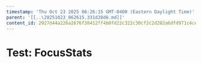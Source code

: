 ```yaml
---
timestamp: 'Thu Oct 23 2025 06:26:15 GMT-0400 (Eastern Daylight Time)'
parent: '[[..\20251023_062615.331d38d6.md]]'
content_id: 2927d44a226a2676f38412ff4b0fd22c322c30cf2c2d282a6dfd971c4ce4c359
---
```


# Test: FocusStats
